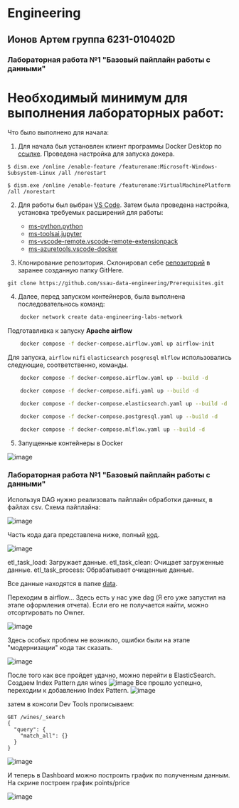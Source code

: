 # Engineering

## Ионов Артем группа 6231-010402D

### Лабораторная работа №1 "Базовый пайплайн работы с данными"

# Необходимый минимум для выполнения лабораторных работ:

Что было выполнено для начала:

1. Для начала был установлен клиент программы Docker Desktop по [ссылке](https://www.docker.com/products/docker-desktop/). Проведена настройка для запуска докера.
   
 ```
$ dism.exe /online /enable-feature /featurename:Microsoft-Windows-Subsystem-Linux /all /norestart
 ```

 ```
$ dism.exe /online /enable-feature /featurename:VirtualMachinePlatform /all /norestart
 ```
2. Для работы был выбран [VS Code](https://code.visualstudio.com/insiders/). Затем была проведена настройка, установка требуемых расширений для работы:

   * [ms-python.python](https://marketplace.visualstudio.com/items?itemName=ms-python.python)
   * [ms-toolsai.jupyter](https://marketplace.visualstudio.com/items?itemName=ms-toolsai.jupyter)
   * [ms-vscode-remote.vscode-remote-extensionpack](https://marketplace.visualstudio.com/items?itemName=ms-vscode-remote.vscode-remote-extensionpack)
   * [ms-azuretools.vscode-docker](https://marketplace.visualstudio.com/items?itemName=ms-azuretools.vscode-docker)

3. Клонирование репозитория. Склонировал себе [репозиторий](https://github.com/ssau-data-engineering/Prerequisites.git ) в заранее созданную папку GitHere.

 ```
git clone https://github.com/ssau-data-engineering/Prerequisites.git 
 ```
4. Далее, перед запуском контейнеров, была выполнена последовательнось команд:


```bash
    docker network create data-engineering-labs-network
```

Подготавливка к запуску **Apache airflow**

```bash
    docker compose -f docker-compose.airflow.yaml up airflow-init
```

Для запуска, `airflow` `nifi` `elasticsearch` `posgresql` `mlflow` использовались следующие, соответственно, команды.

```bash
    docker compose -f docker-compose.airflow.yaml up --build -d
```    
    
```bash
    docker compose -f docker-compose.nifi.yaml up --build -d
```    
    
```bash
    docker compose -f docker-compose.elasticsearch.yaml up --build -d
```    
    
```bash
    docker compose -f docker-compose.postgresql.yaml up --build -d
```

```bash
    docker compose -f docker-compose.mlflow.yaml up --build -d
```

5. Запущенные контейнеры в Docker

![image](https://github.com/user-attachments/assets/41eaed57-c69b-4a4a-aa2f-3ba4910b417f)

### Лабораторная работа №1 "Базовый пайплайн работы с данными"

Используя DAG нужно реализовать пайплайн обработки данных, в файлах csv. Схема пайплайна:

![image](https://github.com/user-attachments/assets/f26f7781-7067-4e42-af33-2c73395d01ef)

Часть кода дага представлена ниже, полный [код](daglr1.py).

![image](https://github.com/user-attachments/assets/b8a26afd-3d38-4919-91f8-cca2afb4dc20)

etl_task_load: Загружает данные.
etl_task_clean: Очищает загруженные данные.
etl_task_process: Обрабатывает очищенные данные.

Все данные находятся в папке [data](data).

Переходим в airflow... Здесь есть у нас уже dag (Я его уже запустил на этапе оформления отчета). Если его не получается найти, можно отсортировать по Owner.

![image](https://github.com/user-attachments/assets/b06e42d4-8719-47a6-b414-eb4813044f7a)

Здесь особых проблем не возникло, ошибки были на этапе "модернизации" кода так сказать.

![image](https://github.com/user-attachments/assets/02d9160d-f6ae-4b1b-b25e-82f12f92b0eb)

После того как все пройдет удачно, можно перейти в ElasticSearch. Создаем Index Pattern для wines
![image](https://github.com/user-attachments/assets/400616d8-6f33-42ec-8f49-f74995281a0f)
Все прошло успешно, переходим к добавлению Index Pattern.
![image](https://github.com/user-attachments/assets/d169582c-e690-430b-8f69-405fd4d7266d)

затем в консоли Dev Tools прописываем:

```
GET /wines/_search
{
  "query": {
    "match_all": {}
  }
}
```

![image](https://github.com/user-attachments/assets/331d61df-a14a-4ab5-9906-e8981a9adf4d)

И теперь в Dashboard можно построить график по полученным данным. На скрине построен график points/price

![image](https://github.com/user-attachments/assets/1f7b2d48-97fe-49bd-9419-a5df2cae303c)

